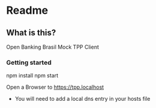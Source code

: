 # Readme

## What is this?

Open Banking Brasil Mock TPP Client

### Getting started

npm install
npm start

Open a Browser to <https://tpp.localhost>

- You will need to add a local dns entry in your hosts file